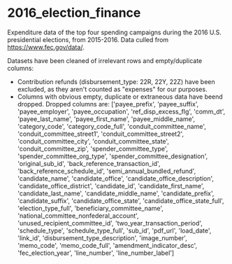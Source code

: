 # 2016_election_finance
Expenditure data of the top four spending campaigns during the 2016 U.S. presidential elections, from 2015-2016. Data culled from https://www.fec.gov/data/.

Datasets have been cleaned of irrelevant rows and empty/duplicate columns:
- Contribution refunds (disbursement_type: 22R, 22Y, 22Z) have been excluded, as they aren't counted as "expenses" for our purposes.
- Columns with obvious empty, duplicate or extraneous data have beend dropped. Dropped columns are:
['payee_prefix', 'payee_suffix', 'payee_employer',
'payee_occupation', 'ref_disp_excess_flg', 'comm_dt',
'payee_last_name', 'payee_first_name', 'payee_middle_name',
'category_code', 'category_code_full', 'conduit_committee_name',
'conduit_committee_street1', 'conduit_committee_street2', 'conduit_committee_city',
'conduit_committee_state', 'conduit_committee_zip', 'spender_committee_type',
'spender_committee_org_type', 'spender_committee_designation', 'original_sub_id',
'back_reference_transaction_id', 'back_reference_schedule_id', 'semi_annual_bundled_refund',
'candidate_name', 'candidate_office', 'candidate_office_description',
'candidate_office_district', 'candidate_id', 'candidate_first_name',
'candidate_last_name', 'candidate_middle_name', 'candidate_prefix',
'candidate_suffix', 'candidate_office_state', 'candidate_office_state_full',
'election_type_full', 'beneficiary_committee_name', 'national_committee_nonfederal_account',
'unused_recipient_committee_id', 'two_year_transaction_period', 'schedule_type',
'schedule_type_full', 'sub_id', 'pdf_url',
'load_date', 'link_id', 'disbursement_type_description',
'image_number', 'memo_code', 'memo_code_full', 'amendment_indicator_desc',
'fec_election_year', 'line_number', 'line_number_label']
